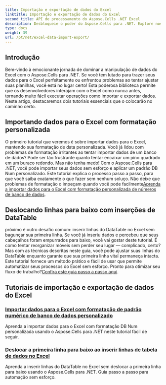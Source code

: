 ```yaml
---
title: Importação e exportação de dados do Excel
linktitle: Importação e exportação de dados do Excel
second_title: API de processamento do Aspose.Cells .NET Excel
description: Desbloqueie o poder do Aspose.Cells para .NET. Explore nossos tutoriais para importar e exportar dados do Excel com eficiência e facilidade.
type: docs
weight: 39
url: /pt/net/excel-data-import-export/
---
```

## Introdução

Bem-vindo à emocionante jornada de dominar a manipulação de dados do Excel com o Aspose.Cells para .NET. Se você tem lutado para trazer seus dados para o Excel perfeitamente ou enfrentou problemas ao tentar ajustar suas planilhas, você está no lugar certo! Esta poderosa biblioteca permite que os desenvolvedores interajam com o Excel como nunca antes, tornando muito fácil executar operações como importar e exportar dados. Neste artigo, destacaremos dois tutoriais essenciais que o colocarão no caminho certo.

## Importando dados para o Excel com formatação personalizada

 O primeiro tutorial que veremos é sobre importar dados para o Excel, mantendo sua formatação de data personalizada. Você já lidou com problemas de formatação irritantes ao tentar importar dados de um banco de dados? Pode ser tão frustrante quanto tentar encaixar um pino quadrado em um buraco redondo. Mas não tenha medo! Com o Aspose.Cells para .NET, você pode importar seus dados sem esforço e aplicar um padrão DB Num personalizado. Este tutorial explica o processo passo a passo, para que você saiba exatamente o que fazer sem nenhum soluço. Não deixe que problemas de formatação o impeçam quando você pode facilmente[Aprenda a importar dados para o Excel com formatação personalizada de números de banco de dados](./import-data-to-worksheet-in-excel-with-specified-db-num-custom-pattern-formatting/).

## Deslocando linhas para baixo com inserções de DataTable

 próximo é outro desafio comum: inserir linhas do DataTable no Excel sem bagunçar sua primeira linha. Se você já inseriu dados e percebeu que seus cabeçalhos foram empurrados para baixo, você vai gostar deste tutorial. É como tentar reorganizar móveis sem perder seu lugar — complicado, certo? Mas com as técnicas descritas neste guia, você pode ajustar suas linhas do DataTable enquanto garante que sua primeira linha vital permaneça intacta. Este tutorial fornece um método prático e fácil de usar que permite automatizar seus processos do Excel sem esforço. Pronto para otimizar seu fluxo de trabalho?[Confira este guia passo a passo aqui](./shift-first-row-down-when-inserting-cells-datatable-rows-in-excel/).

## Tutoriais de importação e exportação de dados do Excel
### [Importar dados para o Excel com formatação de padrão numérico de banco de dados personalizado](./import-data-to-worksheet-in-excel-with-specified-db-num-custom-pattern-formatting/)
Aprenda a importar dados para o Excel com formatação DB Num personalizada usando o Aspose.Cells para .NET neste tutorial fácil de seguir.
### [Deslocar a primeira linha para baixo ao inserir linhas de tabela de dados no Excel](./shift-first-row-down-when-inserting-cells-datatable-rows-in-excel/)
Aprenda a inserir linhas do DataTable no Excel sem deslocar a primeira linha para baixo usando o Aspose.Cells para .NET. Guia passo a passo para automação sem esforço.